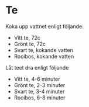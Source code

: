 # Te
Koka upp vattnet enligt följande:
* Vitt te, 72c
* Grönt te, 72c
* Svart te, kokande vatten
* Rooibos, kokande vatten

Låt teet dra enligt följande
* Vitt te, 4-6 minuter
* Grönt te, 2-3 minuter
* Svart te, 3-4 minuter
* Rooibos, 6-8 minuter
